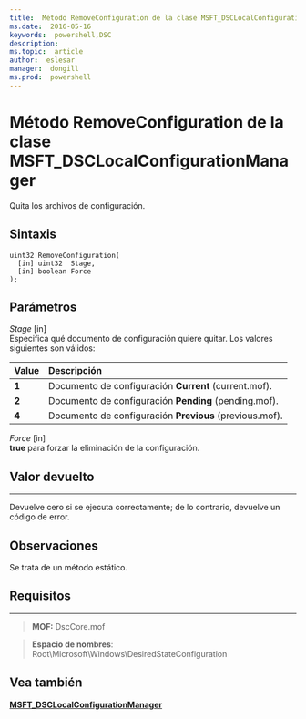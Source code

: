 ```yaml
---
title:  Método RemoveConfiguration de la clase MSFT_DSCLocalConfigurationManager
ms.date:  2016-05-16
keywords:  powershell,DSC
description:  
ms.topic:  article
author:  eslesar
manager:  dongill
ms.prod:  powershell
---
```


# Método RemoveConfiguration de la clase MSFT_DSCLocalConfigurationManager

Quita los archivos de configuración.

Sintaxis
------

```mof
uint32 RemoveConfiguration(
  [in] uint32  Stage,
  [in] boolean Force
);
```

Parámetros
----------

*Stage* \[in\]  
Especifica qué documento de configuración quiere quitar. Los valores siguientes son válidos:

|Value |Descripción |
|:--- |:---|
|**1** | Documento de configuración **Current** (current.mof). |
|**2** | Documento de configuración **Pending** (pending.mof).  |
|**4** | Documento de configuración **Previous** (previous.mof). |

*Force* \[in\]  
**true** para forzar la eliminación de la configuración.

## Valor devuelto
------------

Devuelve cero si se ejecuta correctamente; de lo contrario, devuelve un código de error.

## Observaciones

Se trata de un método estático.

## Requisitos
------------
>**MOF:** DscCore.mof

>**Espacio de nombres**: Root\Microsoft\Windows\DesiredStateConfiguration


## Vea también


[**MSFT_DSCLocalConfigurationManager**](msft-dsclocalconfigurationmanager.md)


 

 





<!--HONumber=May16_HO3-->


